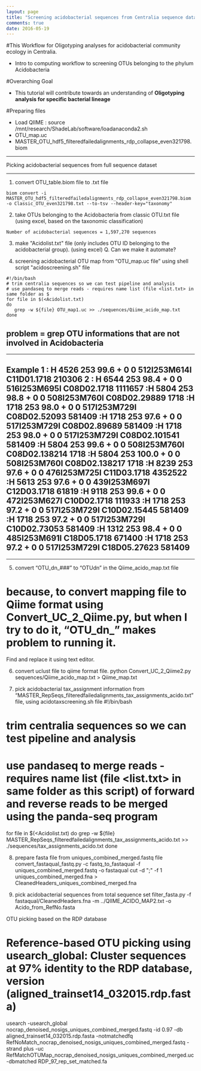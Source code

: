 ```yaml
---
layout: page
title: "Screening acidobacterial sequences from Centralia sequence dataset"
comments: true
date: 2016-05-19
---
```


#This Workflow for Oligotyping analyses for acidobacterial community ecology in Centralia.
* Intro to computing workflow to screening OTUs belonging to the phylum Acidobacteria


#Overarching Goal
* This tutorial will contribute towards an understanding of **Oligotyping analysis for specific bacterial lineage**

#Preparing files
* Load QIIME : source /mnt/research/ShadeLab/software/loadanaconda2.sh
* OTU_map.uc
* MASTER_OTU_hdf5_filteredfailedalignments_rdp_collapse_even321798.biom

***
Picking acidobacterial sequences from full sequence dataset
***
1. convert OTU_table.biom file to .txt file
```
biom convert -i MASTER_OTU_hdf5_filteredfailedalignments_rdp_collapse_even321798.biom -o Classic_OTU_even321798.txt --to-tsv --header-key="taxonomy"
```

2. take OTUs belonging to the Acidobacteria from classic OTU.txt file (using excel, based on the taxonomic classification)
```   
Number of acidobacterial sequences = 1,597,270 sequences
```

3. make "Acidolist.txt" file (only includes OTU ID belonging to the acidobacterial group). (using excel)
   Q. Can we make it automate?

4. screening acidobacterial OTU map from “OTU_map.uc file” using shell script "acidoscreening.sh" file
```
#!/bin/bash
# trim centralia sequences so we can test pipeline and analysis
# use pandaseq to merge reads - requires name list (file <list.txt> in same folder as $
for file in $(<Acidolist.txt)
do
   grep -w ${file} OTU_map1.uc >> ./sequences/Qiime_acido_map.txt
done
```

## problem = grep OTU informations that are not involved in Acidobacteria
---
Example
1 : H	4526	253	99.6	+	0	0	512I253M614I	C11D01.1718	210306
2 : H	6544	253	98.4	+	0	0	516I253M695I	C08D02.1718	1111657
:H	5804	253	98.8	+	0	0	508I253M760I	C08D02.29889	1718
:H	1718	253	98.0	+	0	0	517I253M729I	C08D02.52093	581409
:H	1718	253	97.6	+	0	0	517I253M729I	C08D02.89689	581409
:H	1718	253	98.0	+	0	0	517I253M729I	C08D02.101541	581409
:H	5804	253	99.6	+	0	0	508I253M760I	C08D02.138214	1718
:H	5804	253	100.0	+	0	0	508I253M760I	C08D02.138217	1718
:H	8239	253	97.6	+	0	0	476I253M725I	C11D03.1718	4352522
:H	5613	253	97.6	+	0	0	439I253M697I	C12D03.1718	61819
:H	9118	253	99.6	+	0	0	472I253M627I	C10D02.1718	111933
:H	1718	253	97.2	+	0	0	517I253M729I	C10D02.15445	581409
:H	1718	253	97.2	+	0	0	517I253M729I	C10D02.73053	581409
:H	1312	253	98.4	+	0	0	485I253M691I	C18D05.1718	671400
:H	1718	253	97.2	+	0	0	517I253M729I	C18D05.27623	581409
---
***


5. convert “OTU_dn_###” to “OTUdn” in the Qiime_acido_map.txt file
# because, to convert mapping file to Qiime format using Convert_UC_2_Qiime.py, but when I try to do it, “OTU_dn_” makes problem to running it.
Find and replace it using text editor.

6. convert uclust file to qiime format file.
python Convert_UC_2_Qiime2.py sequences/Qiime_acido_map.txt > Qiime_map.txt

7. pick acidobacterial tax_assignment information from “MASTER_RepSeqs_filteredfailedalignments_tax_assignments_acido.txt” file, using acidotaxscreening.sh file
#!/bin/bash
# trim centralia sequences so we can test pipeline and analysis
# use pandaseq to merge reads - requires name list (file <list.txt> in same folder as this script) of forward and reverse reads to be merged using the panda-seq program
for file in $(<Acidolist.txt)
do
    grep -w ${file} MASTER_RepSeqs_filteredfailedalignments_tax_assignments_acido.txt >> ./sequences/tax_assignments_acido.txt 
done

8. prepare fasta file from uniques_combined_merged.fastq file
convert_fastaqual_fastq.py -c fastq_to_fastaqual -f uniques_combined_merged.fastq -o fastaqual
cut -d ";" -f 1 uniques_combined_merged.fna > CleanedHeaders_uniques_combined_merged.fna

9. pick acidobacterial sequences from total sequence set
filter_fasta.py -f fastaqual/CleanedHeaders.fna -m ../QIIME_ACIDO_MAP2.txt -o Acido_from_RefNo.fasta


OTU picking based on the RDP database
# Reference-based OTU picking using usearch_global: Cluster sequences at 97% identity to the RDP database, version (aligned_trainset14_032015.rdp.fasta)
usearch -usearch_global nocrap_denoised_nosigs_uniques_combined_merged.fastq -id 0.97 -db aligned_trainset14_032015.rdp.fasta -notmatchedfq RefNoMatch_nocrap_denoised_nosigs_uniques_combined_merged.fastq -strand plus -uc RefMatchOTUMap_nocrap_denoised_nosigs_uniques_combined_merged.uc -dbmatched RDP_97_rep_set_matched.fa
